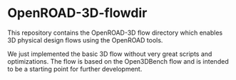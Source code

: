 # OpenROAD-3D-flowdir

This repository contains the OpenROAD-3D flow directory which enables 3D physical design flows using the OpenROAD tools.

We just implemented the basic 3D flow without very great scripts and optimizations. The flow is based on the Open3DBench flow and is intended to be a starting point for further development.